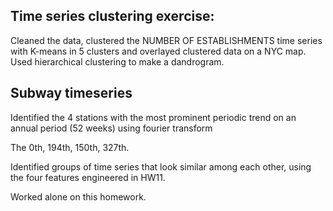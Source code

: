 ## Time series clustering exercise:

Cleaned the data, clustered the NUMBER OF ESTABLISHMENTS time series with K-means
in 5 clusters and overlayed clustered data on a NYC map. Used hierarchical clustering to make a dandrogram.

## Subway timeseries

Identified the 4 stations with the most prominent periodic trend on an annual period (52 weeks) using fourier transform

The 0th, 194th, 150th, 327th.

Identified groups of time series that look similar among each other, using the four features engineered in HW11.

Worked alone on this homework.